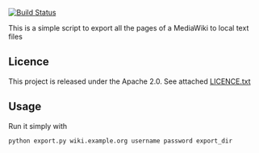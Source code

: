 [![Build Status](https://travis-ci.org/stevearm/mediawiki-export.svg?branch=master)](https://travis-ci.org/stevearm/mediawiki-export)

This is a simple script to export all the pages of a MediaWiki to local text files

## Licence

This project is released under the Apache 2.0. See attached [LICENCE.txt](https://github.com/stevearm/mediawiki-export/blob/master/LICENCE.txt)

## Usage
Run it simply with

    python export.py wiki.example.org username password export_dir